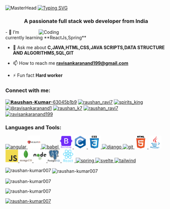  ![MasterHead](https://www.wingstechsolutions.com/wp-content/uploads/2022/03/full-stack-development.gif)
<a href="https://git.io/typing-svg"><img src="https://readme-typing-svg.demolab.com?font=Fira+Code&pause=1000&color=000000&width=435&lines=Hi+%F0%9F%91%8B%2C+I'm+Raushan+Kumar" alt="Typing SVG" /></a>
<h3 align="center">A passionate full stack web developer from India</h3>
<img align="right" width="400" src="https://cdn.dribbble.com/users/1162077/screenshots/3848914/programmer.gif" alt="Coding">
- 🌱 I’m currently learning **ReactJs,Spring**

- 💬 Ask me about **C,JAVA,HTML,CSS,JAVA SCRIPTS,DATA STRUCTURE AND ALGORITHMS,SQL,GIT**

- 📫 How to reach me **ravisankaranand199@gmail.com**

- ⚡ Fun fact **Hard worker**

<h3 align="left">Connect with me:</h3>
<p align="left">
<a href="https://linkedin.com/in/𝗥𝗮𝘂𝘀𝗵𝗮𝗻-𝗞𝘂𝗺𝗮𝗿-63045b1b9" target="blank"><img align="center" src="https://raw.githubusercontent.com/rahuldkjain/github-profile-readme-generator/master/src/images/icons/Social/linked-in-alt.svg" alt="𝗥𝗮𝘂𝘀𝗵𝗮𝗻-𝗞𝘂𝗺𝗮𝗿-63045b1b9" height="30" width="40" /></a>
<a href="https://instagram.com/raushan_ravi7" target="blank"><img align="center" src="https://raw.githubusercontent.com/rahuldkjain/github-profile-readme-generator/master/src/images/icons/Social/instagram.svg" alt="raushan_ravi7" height="30" width="40" /></a>
<a href="https://www.codechef.com/users/spirits_king" target="blank"><img align="center" src="https://cdn.jsdelivr.net/npm/simple-icons@3.1.0/icons/codechef.svg" alt="spirits_king" height="30" width="40" /></a>
<a href="https://www.hackerrank.com/ravisankaranand1" target="blank"><img align="center" src="https://raw.githubusercontent.com/rahuldkjain/github-profile-readme-generator/master/src/images/icons/Social/hackerrank.svg" alt="@ravisankaranand1" height="30" width="40" /></a>
<a href="https://codeforces.com/profile/raushan_k7" target="blank"><img align="center" src="https://raw.githubusercontent.com/rahuldkjain/github-profile-readme-generator/master/src/images/icons/Social/codeforces.svg" alt="raushan_k7" height="30" width="40" /></a>
<a href="https://www.leetcode.com/raushan_ravi7" target="blank"><img align="center" src="https://raw.githubusercontent.com/rahuldkjain/github-profile-readme-generator/master/src/images/icons/Social/leet-code.svg" alt="raushan_ravi7" height="30" width="40" /></a>
<a href="https://auth.geeksforgeeks.org/user/ravisankaranand199" target="blank"><img align="center" src="https://raw.githubusercontent.com/rahuldkjain/github-profile-readme-generator/master/src/images/icons/Social/geeks-for-geeks.svg" alt="ravisankaranand199" height="30" width="40" /></a>
</p>

<h3 align="left">Languages and Tools:</h3>
<p align="left"> <a href="https://angular.io" target="_blank" rel="noreferrer"> <img src="https://angular.io/assets/images/logos/angular/angular.svg" alt="angular" width="40" height="40"/> </a> <a href="https://angular.io" target="_blank" rel="noreferrer"> <img src="https://raw.githubusercontent.com/devicons/devicon/master/icons/angularjs/angularjs-original-wordmark.svg" alt="angularjs" width="40" height="40"/> </a> <a href="https://babeljs.io/" target="_blank" rel="noreferrer"> <img src="https://www.vectorlogo.zone/logos/babeljs/babeljs-icon.svg" alt="babel" width="40" height="40"/> </a> <a href="https://getbootstrap.com" target="_blank" rel="noreferrer"> <img src="https://raw.githubusercontent.com/devicons/devicon/master/icons/bootstrap/bootstrap-plain-wordmark.svg" alt="bootstrap" width="40" height="40"/> </a> <a href="https://www.cprogramming.com/" target="_blank" rel="noreferrer"> <img src="https://raw.githubusercontent.com/devicons/devicon/master/icons/c/c-original.svg" alt="c" width="40" height="40"/> </a> <a href="https://www.w3schools.com/css/" target="_blank" rel="noreferrer"> <img src="https://raw.githubusercontent.com/devicons/devicon/master/icons/css3/css3-original-wordmark.svg" alt="css3" width="40" height="40"/> </a> <a href="https://www.djangoproject.com/" target="_blank" rel="noreferrer"> <img src="https://cdn.worldvectorlogo.com/logos/django.svg" alt="django" width="40" height="40"/> </a> <a href="https://git-scm.com/" target="_blank" rel="noreferrer"> <img src="https://www.vectorlogo.zone/logos/git-scm/git-scm-icon.svg" alt="git" width="40" height="40"/> </a> <a href="https://www.w3.org/html/" target="_blank" rel="noreferrer"> <img src="https://raw.githubusercontent.com/devicons/devicon/master/icons/html5/html5-original-wordmark.svg" alt="html5" width="40" height="40"/> </a> <a href="https://www.java.com" target="_blank" rel="noreferrer"> <img src="https://raw.githubusercontent.com/devicons/devicon/master/icons/java/java-original.svg" alt="java" width="40" height="40"/> </a> <a href="https://developer.mozilla.org/en-US/docs/Web/JavaScript" target="_blank" rel="noreferrer"> <img src="https://raw.githubusercontent.com/devicons/devicon/master/icons/javascript/javascript-original.svg" alt="javascript" width="40" height="40"/> </a> <a href="https://www.mongodb.com/" target="_blank" rel="noreferrer"> <img src="https://raw.githubusercontent.com/devicons/devicon/master/icons/mongodb/mongodb-original-wordmark.svg" alt="mongodb" width="40" height="40"/> </a> <a href="https://nodejs.org" target="_blank" rel="noreferrer"> <img src="https://raw.githubusercontent.com/devicons/devicon/master/icons/nodejs/nodejs-original-wordmark.svg" alt="nodejs" width="40" height="40"/> </a> <a href="https://www.postgresql.org" target="_blank" rel="noreferrer"> <img src="https://raw.githubusercontent.com/devicons/devicon/master/icons/postgresql/postgresql-original-wordmark.svg" alt="postgresql" width="40" height="40"/> </a> <a href="https://reactjs.org/" target="_blank" rel="noreferrer"> <img src="https://raw.githubusercontent.com/devicons/devicon/master/icons/react/react-original-wordmark.svg" alt="react" width="40" height="40"/> </a> <a href="https://spring.io/" target="_blank" rel="noreferrer"> <img src="https://www.vectorlogo.zone/logos/springio/springio-icon.svg" alt="spring" width="40" height="40"/> </a> <a href="https://svelte.dev" target="_blank" rel="noreferrer"> <img src="https://upload.wikimedia.org/wikipedia/commons/1/1b/Svelte_Logo.svg" alt="svelte" width="40" height="40"/> </a> <a href="https://tailwindcss.com/" target="_blank" rel="noreferrer"> <img src="https://www.vectorlogo.zone/logos/tailwindcss/tailwindcss-icon.svg" alt="tailwind" width="40" height="40"/> </a> </p>

<p><img align="left" src="https://github-readme-stats.vercel.app/api/top-langs?username=raushan-kumar007&show_icons=true&locale=en&layout=compact" alt="raushan-kumar007" /></p>

<p>&nbsp;<img align="center" src="https://github-readme-stats.vercel.app/api?username=raushan-kumar007&show_icons=true&locale=en" alt="raushan-kumar007" /></p>

<p><img align="center" src="https://github-readme-streak-stats.herokuapp.com/?user=raushan-kumar007&" alt="raushan-kumar007" /></p>


<p align="left"> <img src="https://komarev.com/ghpvc/?username=raushan-kumar007&label=Profile%20views&color=0e75b6&style=flat" alt="raushan-kumar007" /> </p>

<p align="left"> <a href="https://github.com/ryo-ma/github-profile-trophy"><img src="https://github-profile-trophy.vercel.app/?username=raushan-kumar007" alt="raushan-kumar007" /></a> </p>
